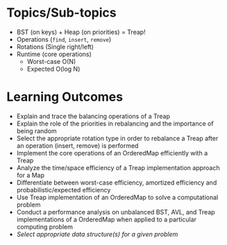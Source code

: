 # Topics/Sub-topics

* BST (on keys) + Heap (on priorities) = Treap!
* Operations (`find`, `insert`, `remove`) 
* Rotations (Single right/left)
* Runtime (core operations)
  * Worst-case O(N)
  * Expected O(log N)

# Learning Outcomes
* Explain and trace the balancing operations of a Treap
* Explain the role of the priorities in rebalancing and the importance of being random
* Select the appropriate rotation type in order to rebalance a Treap after an operation (insert, remove) is performed
* Implement the core operations of an OrderedMap efficiently with a Treap
* Analyze the time/space efficiency of a Treap implementation approach for a Map
* Differentiate between worst-case efficiency, amortized efficiency and probabilistic/expected efficiency 
* Use Treap implementation of an OrderedMap to solve a computational problem 
* Conduct a performance analysis on unbalanced BST, AVL, and Treap implementations of a OrderedMap when applied to a particular computing problem
* _Select appropriate data structure(s) for a given problem_

